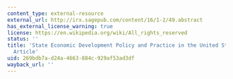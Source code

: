 ```yaml
---
content_type: external-resource
external_url: http://irx.sagepub.com/content/16/1-2/49.abstract
has_external_license_warning: true
license: https://en.wikipedia.org/wiki/All_rights_reserved
status: ''
title: 'State Economic Development Policy and Practice in the United States: A Survey
  Article'
uid: 269bdb7a-d24a-4663-884c-929af53ad3df
wayback_url: ''
---
```

